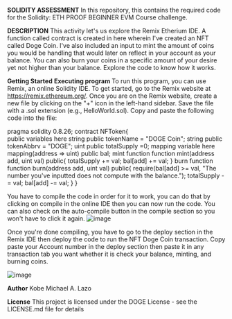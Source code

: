 **SOLIDITY ASSESSMENT**
In this repository, this contains the required code for the Solidity: ETH PROOF BEGINNER EVM Course challenge. 

**DESCRIPTION**
This activity let's us explore the Remix Etherium IDE. A function called contract is created in here wherein I've created an NFT called Doge Coin.
I've also included an input to mint the amount of coins you would be handling that would later on reflect in your account as your balance.
You can also burn your coins in a specific amount of your desire yet not higher than your balance.
Explore the code to know how it works.

**Getting Started**
**Executing program**
To run this program, you can use Remix, an online Solidity IDE. To get started, go to the Remix website at https://remix.ethereum.org/.
Once you are on the Remix website, create a new file by clicking on the "+" icon in the left-hand sidebar. Save the file with a .sol extension (e.g., HelloWorld.sol). Copy and paste the following code into the file:

pragma solidity 0.8.26;
contract NFToken{   
    public variables here
        string public tokenName = "DOGE Coin";
        string public tokenAbbrv = "DOGE";
        uint public totalSupply =0;
    mapping variable here
        mapping(address => uint) public bal;
    mint function
        function mint(address add, uint val) public{
            totalSupply += val;
            bal[add] += val;
        }
    burn function
        function burn(address add, uint val) public{
            require(bal[add] >= val, "The number you've inputted does not compute with the balance.");
                totalSupply -= val;
                bal[add] -= val;
        }
     }

You have to compile the code in order for it to work, you can do that by clicking on compile in the online IDE then you can now run the code. You can also check on the auto-compile button in the compile section so you won't have to click it again.
![image](https://github.com/alpha-doge/NTC-LAZO-Solidity_Assessment/assets/125114021/b02a1abc-aaaa-4878-b4b0-bbb221245b97)

Once you're done compiling, you have to go to the deploy section in the Remix IDE then deploy the code to run the NFT Doge Coin transaction.
Copy paste your Account number in the deploy section then paste it in any transaction tab you want whether it is check your balance, minting, and burning coins.

![image](https://github.com/alpha-doge/NTC-LAZO-Solidity_Assessment/assets/125114021/3febdf57-594c-4f5b-ae78-8cf6aee1892a)

**Author**
Kobe Michael A. Lazo

**License**
This project is licensed under the DOGE License - see the LICENSE.md file for details
